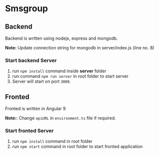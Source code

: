 # Smsgroup

## Backend

Backend is written using nodejs, express and mongodb.

**Note:** Update connection string for mongodb in server/index.js (line no. 8)

### Start backend Server

1. run `npm install` command inside **server** folder
2. run command `npm run server` in root folder to start server
3. Server will start on port `3000`.

## Fronted 

Fronted is written in Angular 9

**Note:**: Change `apiURL` in `environment.ts` file if required.

### Start fronted Server

1. run `npm install` command in root folder
2. run `npm start` command in root folder to start fronted application
